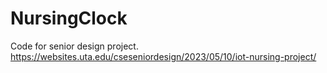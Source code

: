 # NursingClock
Code for senior design project.
https://websites.uta.edu/cseseniordesign/2023/05/10/iot-nursing-project/
